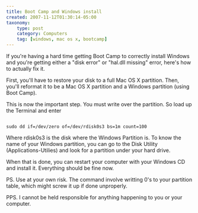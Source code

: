 ```yaml
---
title: Boot Camp and Windows install
created: 2007-11-12T01:30:14-05:00
taxonomy:
    type: post
    category: Computers
    tag: [windows, mac os x, bootcamp]
---
```


If you're having a hard time getting Boot Camp to correctly install Windows and you're getting either a "disk error" or "hal.dll missing" error, here's how to actually fix it.

First, you'll have to restore your disk to a full Mac OS X partition.
Then, you'll reformat it to be a Mac OS X partition and a Windows partition (using Boot Camp).

This is now the important step. You must write over the partition. So load up the Terminal and enter

<pre><code class="language-bash line-numbers">
sudo dd if=/dev/zero of=/dev/rdisk0s3 bs=1m count=100
</code></pre>

Where rdisk0s3 is the disk where the Windows Partition is. To know the name of your Windows partition, you can go to the Disk Utility (Applications-Utilies) and look for a partition under your hard drive.

When that is done, you can restart your computer with your Windows CD and install it. Everything should be fine now.

PS. Use at your own risk. The command involve writting 0's to your partition table, which might screw it up if done unproperly.

PPS. I cannot be held responsible for anything happening to you or your computer.
